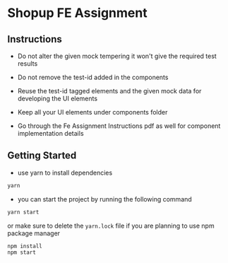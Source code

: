 # Shopup FE Assignment

## Instructions
- Do not alter the given mock tempering it won't give the required test results

- Do not remove the test-id added in the components

- Reuse the test-id tagged elements and the given mock data for developing the UI elements

- Keep all your UI elements under components folder

- Go through the Fe Assignment Instructions pdf as well for component implementation details
## Getting Started

- use yarn to install dependencies

```sh
yarn
```

- you can start the project by running the following command

```sh
yarn start
```

or make sure to delete the `yarn.lock` file if you are planning to use npm package manager

```sh
npm install
npm start
```

